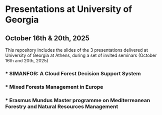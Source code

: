 # Presentations at University of Georgia  
## October 16th & 20th, 2025

This repository includes the slides of the 3 presentations delivered at University of Georgia at Athens, during a set of invited seminars (October 16th and 20th, 2025)


### * SIMANFOR: A Cloud Forest Decision Support System
### * Mixed Forests Management in Europe
### * Erasmus Mundus Master programme on Mediterreanean Forestry and Natural Resources Management



